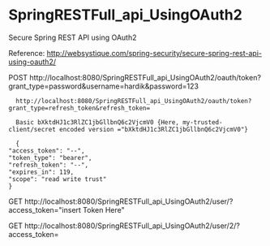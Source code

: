 # SpringRESTFull_api_UsingOAuth2

Secure Spring REST API using OAuth2

Reference:  http://websystique.com/spring-security/secure-spring-rest-api-using-oauth2/


POST  http://localhost:8080/SpringRESTFull_api_UsingOAuth2/oauth/token?grant_type=password&username=hardik&password=123

      http://localhost:8080/SpringRESTFull_api_UsingOAuth2/oauth/token?grant_type=refresh_token&refresh_token=
      
      Basic bXktdHJ1c3RlZC1jbGllbnQ6c2VjcmV0 {Here, my-trusted-client/secret encoded version ="bXktdHJ1c3RlZC1jbGllbnQ6c2VjcmV0"}
      
      {
    "access_token": "--",
    "token_type": "bearer",
    "refresh_token": "--",
    "expires_in": 119,
    "scope": "read write trust"
    }
    
GET   http://localhost:8080/SpringRESTFull_api_UsingOAuth2/user/?access_token="insert Token Here"

GET   http://localhost:8080/SpringRESTFull_api_UsingOAuth2/user/2/?access_token=

